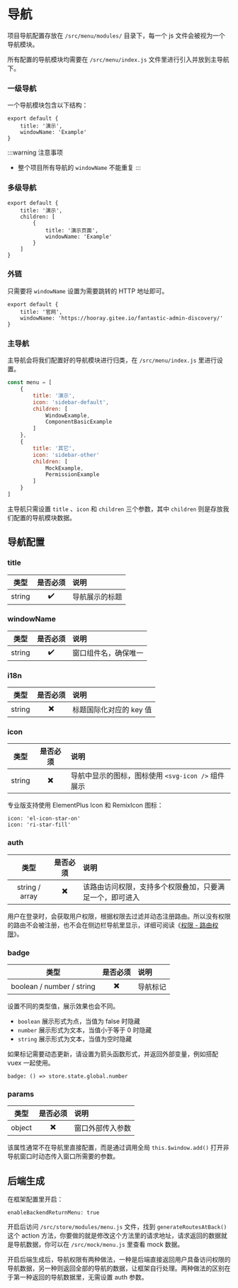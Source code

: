 # 导航

项目导航配置存放在 `/src/menu/modules/` 目录下，每一个 js 文件会被视为一个导航模块。

所有配置的导航模块均需要在 `/src/menu/index.js` 文件里进行引入并放到主导航下。

### 一级导航

一个导航模块包含以下结构：

```js:no-line-numbers
export default {
    title: '演示',
    windowName: 'Example'
}
```

:::warning 注意事项
- 整个项目所有导航的 `windowName` 不能重复
:::

### 多级导航

```js:no-line-numbers
export default {
    title: '演示',
    children: [
        {
            title: '演示页面',
            windowName: 'Example'
        }
    ]
}
```

### 外链

只需要将 `windowName` 设置为需要跳转的 HTTP 地址即可。

```js:no-line-numbers
export default {
    title: '官网',
    windowName: 'https://hooray.gitee.io/fantastic-admin-discovery/'
}
```

### 主导航

主导航会将我们配置好的导航模块进行归类，在 `/src/menu/index.js` 里进行设置。

```js
const menu = [
    {
        title: '演示',
        icon: 'sidebar-default',
        children: [
            WindowExample,
            ComponentBasicExample
        ]
    },
    {
        title: '其它',
        icon: 'sidebar-other'
        children: [
            MockExample,
            PermissionExample
        ]
    }
]
```

主导航只需设置 `title` 、`icon` 和 `children` 三个参数，其中 `children` 则是存放我们配置的导航模块数据。

## 导航配置

### title

|  类型  | 是否必须 | 说明           |
| :----: | :------: | :------------- |
| string |    ✔️     | 导航展示的标题 |

### windowName

|  类型  | 是否必须 | 说明                 |
| :----: | :------: | :------------------- |
| string |    ✔️     | 窗口组件名，确保唯一 |

### i18n <Badge type="tip" text="专业版" vertical="top" />

|  类型  | 是否必须 | 说明                    |
| :----: | :------: | :---------------------- |
| string |    ✖️     | 标题国际化对应的 key 值 |

### icon

|  类型  | 是否必须 | 说明                                               |
| :----: | :------: | :------------------------------------------------- |
| string |    ✖️     | 导航中显示的图标，图标使用 `<svg-icon />` 组件展示 |

专业版支持使用 ElementPlus Icon 和 RemixIcon 图标：

```js:no-line-numbers
icon: 'el-icon-star-on'
icon: 'ri-star-fill'
```

### auth

|      类型      | 是否必须 | 说明                                                     |
| :------------: | :------: | :------------------------------------------------------- |
| string / array |    ✖️     | 该路由访问权限，支持多个权限叠加，只要满足一个，即可进入 |

用户在登录时，会获取用户权限，根据权限去过滤并动态注册路由。所以没有权限的路由不会被注册，也不会在侧边栏导航里显示，详细可阅读《[权限 - 路由权限](permission.md#路由权限)》。

### badge <Badge type="tip" text="专业版" vertical="top" />

|           类型            | 是否必须 | 说明     |
| :-----------------------: | :------: | :------- |
| boolean / number / string |    ✖️     | 导航标记 |

设置不同的类型值，展示效果也会不同。

- `boolean` 展示形式为点，当值为 false 时隐藏
- `number` 展示形式为文本，当值小于等于 0 时隐藏
- `string` 展示形式为文本，当值为空时隐藏

如果标记需要动态更新，请设置为箭头函数形式，并返回外部变量，例如搭配 vuex 一起使用。

```js:no-line-numbers
badge: () => store.state.global.number
```

### params <Badge type="tip" text="专业版" vertical="top" />

|  类型  | 是否必须 | 说明             |
| :----: | :------: | :--------------- |
| object |    ✖️     | 窗口外部传入参数 |

该属性通常不在导航里直接配置，而是通过调用全局 `this.$window.add()` 打开非导航窗口时动态传入窗口所需要的参数。

## 后端生成

在框架配置里开启：

```js:no-number-lines
enableBackendReturnMenu: true
```

开启后访问 `/src/store/modules/menu.js` 文件，找到 `generateRoutesAtBack()` 这个 action 方法，你要做的就是修改这个方法里的请求地址，请求返回的数据就是导航数据，你可以在 `/src/mock/menu.js` 里查看 mock 数据。

开启后端生成后，导航权限有两种做法，一种是后端直接返回用户具备访问权限的导航数据，另一种则返回全部的导航的数据，让框架自行处理。两种做法的区别在于第一种返回的导航数据里，无需设置 auth 参数。